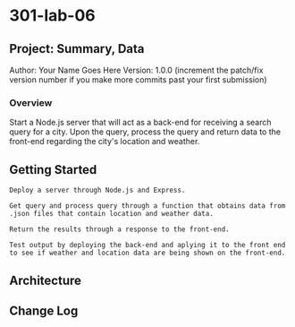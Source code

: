 # 301-lab-06

## Project: Summary, Data
Author: Your Name Goes Here Version: 1.0.0 (increment the patch/fix version number if you make more commits past your first submission)

### Overview

Start a Node.js server that will act as a back-end for receiving a search query for a city. Upon the query, process the query and return data to the front-end regarding the city's location and weather.

## Getting Started

    Deploy a server through Node.js and Express.

    Get query and process query through a function that obtains data from .json files that contain location and weather data.

    Return the results through a response to the front-end.

    Test output by deploying the back-end and aplying it to the front end to see if weather and location data are being shown on the front-end.
## Architecture

## Change Log


